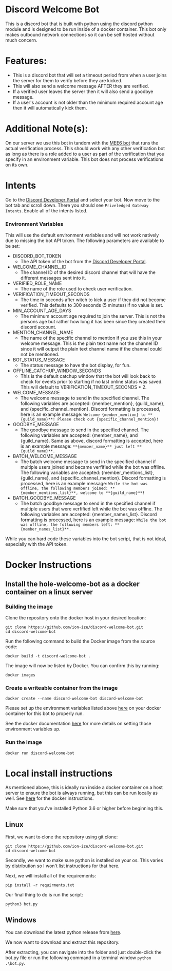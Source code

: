 # Discord Welcome Bot
This is a discord bot that is built with python using the discord python module and is designed to be run inside of a docker container. This bot only makes outbound network connections so it can be self hosted without much concern.

# Features:

- This is a discord bot that will set a timeout period from when a user joins the server for them to verify before they are kicked.
- This will also send a welcome message AFTER they are verified.
- If a verified user leaves the server then it will also send a goodbye message.
- If a user's account is not older than the minimum required account age then it will automatically kick them.

# Additional Note(s): 

On our server we use this bot in tandom with the [MEE6 bot](https://mee6.xyz/) that runs the actual verification process. This should work with any other verification bot as long as there is a role added to a user as part of the verification that you specify in an environment variable. This bot does not process verifications on its own.

# Intents
Go to the [Discord Developer Portal](https://discord.com/developers/applications) and select your bot. Now move to the bot tab and scroll down. There you should see ```Priveledged Gateway Intents```. Enable all of the intents listed.

### Environment Variables
This will use the default environment variables and will not work natively due to missing the bot API token. The following parameters are available to be set:
- DISCORD_BOT_TOKEN
  - The API token of the bot from the [Discord Developer Portal](https://discord.com/developers/applications).
- WELCOME_CHANNEL_ID
  - The channel ID of the desired discord channel that will have the different messages sent into it.
- VERIFIED_ROLE_NAME
  - The name of the role used to check user verification.
- VERIFICATION_TIMEOUT_SECONDS
  - The time in seconds after witch to kick a user if they did not become verified. This defaults to 300 seconds (5 minutes) if no value is set.
- MIN_ACCOUNT_AGE_DAYS
  - The minimum account age required to join the server. This is not the persons age but rather how long it has been since they created their discord account.
- MENTION_CHANNEL_NAME
  - The name of the specific channel to mention if you use this in your welcome message. This is the plain text name not the channel ID since it will output the plain text channel name if the channel could not be mentioned.
- BOT_STATUS_MESSAGE
  - The status message to have the bot display, for fun.
- OFFLINE_CATCHUP_WINDOW_SECONDS
  - This is the default catchup window that the bot will look back to check for events prior to starting if no last online status was saved. This will default to VERIFICATION_TIMEOUT_SECONDS * 2.
- WELCOME_MESSAGE
  - The welcome message to send in the specified channel. The following variables are accepted: {member_mention}, {guild_name}, and {specific_channel_mention}. Discord formatting is processed, here is an example message:
```Welcome {member_mention} to **{guild_name}**! Please check out {specific_channel_mention}!```
- GOODBYE_MESSAGE
  - The goodbye message to send in the specified channel. The following variables are accepted: {member_name}, and {guild_name}. Same as above, discord formatting is accepted, here is an example message:
```**{member_name}** just left **{guild_name}**.```
- BATCH_WELCOME_MESSAGE
  - The batch welcome message to send in the specified channel if multiple users joined and became verfified while the bot was offline. The following variables are accepted: {member_mentions_list}, {guild_name}, and {specific_channel_mention}. Discord formatting is processed, here is an example message:
```While the bot was offline, the following members joined: **{member_mentions_list}**, welcome to **{guild_name}**!```
- BATCH_GOODBYE_MESSAGE
  - The batch goodbye message to send in the specified channel if multiple users that were verfified left while the bot was offline. The following variables are accepted: {member_names_list}. Discord formatting is processed, here is an example message:
```While the bot was offline, the following members left: **{member_names_list}**.```

While you can hard code these variables into the bot script, that is not ideal, especially with the API token.

# Docker Instructions
## Install the hole-welcome-bot as a docker container on a linux server
### Building the image
Clone the repository onto the docker host in your desired location:
```
git clone https://github.com/ion-ize/discord-welcome-bot.git
cd discord-welcome-bot
```

Run the following command to build the Docker image from the source code:

```docker build -t discord-welcome-bot .```

The image will now be listed by Docker. You can confirm this by running:

```docker images```

### Create a writeable container from the image

```docker create --name discord-welcome-bot discord-welcome-bot```

Please set up the environment variables listed above [here](#environment-variables) on your docker container for this bot to properly run.

See the docker documentation [here](https://docs.docker.com/reference/cli/docker/container/run/#env) for more details on setting those environment variables up.

### Run the image
```docker run discord-welcome-bot```

# Local install instructions
As mentioned above, this is ideally run inside a docker container on a host server to ensure the bot is always running, but this can be run locally as well. See [here](#docker-instructions) for the docker instructions.

Make sure that you've installed Python 3.6 or higher before beginning this.

## Linux
First, we want to clone the repository using git clone:

```
git clone https://github.com/ion-ize/discord-welcome-bot.git
cd discord-welcome-bot
```

Secondly, we want to make sure python is installed on your os. This varies by distribution so I won't list instructions for that here.

Next, we will install all of the requirements:

```pip install -r requirments.txt```

Our final thing to do is run the script:

```python3 bot.py```

## Windows
You can download the latest python release from [here](https://www.python.org/downloads/windows/). 

We now want to download and extract this repository. 

After extracting, you can navigate into the folder and just double-click the bot.py file or run the following command in a terminal window ```python .\bot.py```.
